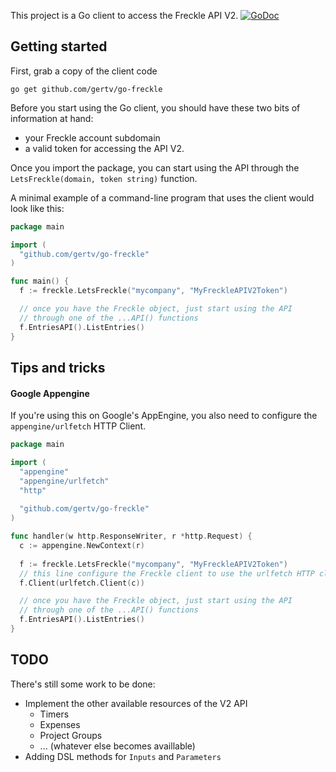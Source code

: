 This project is a Go client to access the Freckle API V2.
[![GoDoc](https://godoc.org/github.com/gertv/go-freckle?status.svg)](https://godoc.org/github.com/gertv/go-freckle)


Getting started
---------------

First, grab a copy of the client code

    go get github.com/gertv/go-freckle

Before you start using the Go client, you should have these
two bits of information at hand:
* your Freckle account subdomain
* a valid token for accessing the API V2.

Once you import the package, you can start using the API
through the `LetsFreckle(domain, token string)` function.

A minimal example of a command-line program that uses the
client would look like this:

```Go
package main

import (
  "github.com/gertv/go-freckle"
)

func main() {
  f := freckle.LetsFreckle("mycompany", "MyFreckleAPIV2Token")

  // once you have the Freckle object, just start using the API
  // through one of the ...API() functions
  f.EntriesAPI().ListEntries()
}
```

Tips and tricks
---------------

#### Google Appengine

If you're using this on Google's AppEngine, you also need to configure the `appengine/urlfetch` HTTP Client.
```Go
package main

import (
  "appengine"
  "appengine/urlfetch"
  "http"
  
  "github.com/gertv/go-freckle"
)

func handler(w http.ResponseWriter, r *http.Request) {
  c := appengine.NewContext(r)
  
  f := freckle.LetsFreckle("mycompany", "MyFreckleAPIV2Token")
  // this line configure the Freckle client to use the urlfetch HTTP client
  f.Client(urlfetch.Client(c))

  // once you have the Freckle object, just start using the API
  // through one of the ...API() functions
  f.EntriesAPI().ListEntries()
}
```


TODO
----

There's still some work to be done:

* Implement the other available resources of the V2 API
  * Timers
  * Expenses
  * Project Groups
  * ... (whatever else becomes availlable)
* Adding DSL methods for `Inputs` and `Parameters`
